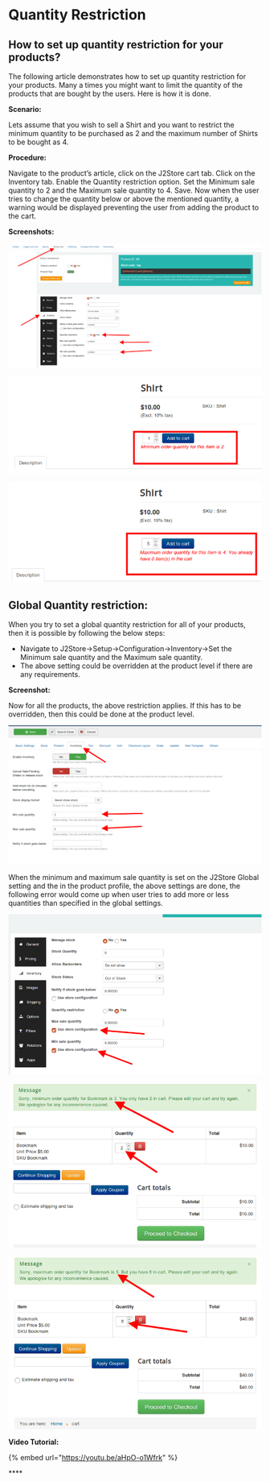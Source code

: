 # Quantity Restriction

## How to set up quantity restriction for your products? <a id="how-to-set-up-quantity-restriction-for-your-products"></a>

The following article demonstrates how to set up quantity restriction for your products. Many a times you might want to limit the quantity of the products that are bought by the users. Here is how it is done.

**Scenario:**

Lets assume that you wish to sell a Shirt and you want to restrict the minimum quantity to be purchased as 2 and the maximum number of Shirts to be bought as 4.

**Procedure:**

 Navigate to the product’s article, click on the J2Store cart tab. Click on the Inventory tab. Enable the Quantity restriction option. Set the Minimum sale quantity to 2 and the Maximum sale quantity to 4. Save. Now when the user tries to change the quantity below or above the mentioned quantity, a warning would be displayed preventing the user from adding the product to the cart.

**Screenshots:**

![productlevel](https://raw.githubusercontent.com/j2store/doc-images/master/frequently-asked-questions/frequently-asked-questions/quantity-restrictions/Quantityrestriction_product_level.png)

![fendminimumlimit](https://raw.githubusercontent.com/j2store/doc-images/master/frequently-asked-questions/frequently-asked-questions/quantity-restrictions/Quantityrestriction_frontend_minimumlimit.png)

![fendmaximumlimit](https://raw.githubusercontent.com/j2store/doc-images/master/frequently-asked-questions/frequently-asked-questions/quantity-restrictions/Quantityrestriction_frontend_maximumlimit.png)

## Global Quantity restriction: <a id="global-quantity-restriction"></a>

When you try to set a global quantity restriction for all of your products, then it is possible by following the below steps:

* Navigate to J2Store-&gt;Setup-&gt;Configuration-&gt;Inventory-&gt;Set the Minimum sale quantity and the Maximum sale quantity.
* The above setting could be overridden at the product level if there are any requirements.

**Screenshot:**

 Now for all the products, the above restriction applies. If this has to be overridden, then this could be done at the product level.

![globalsetting](https://raw.githubusercontent.com/j2store/doc-images/master/frequently-asked-questions/frequently-asked-questions/quantity-restrictions/quantityrestglobalsetting.png)

 When the minimum and maximum sale quantity is set on the J2Store Global setting and the in the product profile, the above settings are done, the following error would come up when user tries to add more or less quantities than specified in the global settings.

![globalsettingproduct](https://raw.githubusercontent.com/j2store/doc-images/master/frequently-asked-questions/frequently-asked-questions/quantity-restrictions/quantityrestrglobalsettinginproduct.png)

![globalfrontmini](https://raw.githubusercontent.com/j2store/doc-images/master/frequently-asked-questions/frequently-asked-questions/quantity-restrictions/quantityrestglobalfrontmini.png)

![globalfrontmax](https://raw.githubusercontent.com/j2store/doc-images/master/frequently-asked-questions/frequently-asked-questions/quantity-restrictions/quantityrestglobalfrontmax.png)

**Video Tutorial:**

{% embed url="https://youtu.be/aHpO-o1Wfrk" %}

\*\*\*\*

